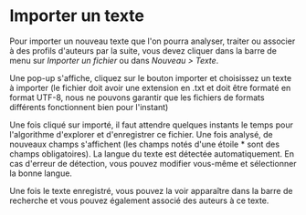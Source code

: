 # Importer un texte

Pour importer un nouveau texte que l'on pourra analyser, traiter ou associer à des profils d'auteurs par la suite, vous devez cliquer dans la barre de menu sur _Importer un fichier_ ou dans _Nouveau > Texte_.

Une pop-up s'affiche, cliquez sur le bouton importer et choisissez un texte à importer (le fichier doit avoir une extension en .txt et doit être formaté en format UTF-8, nous ne pouvons garantir que les fichiers de formats différents fonctionnent bien pour l'instant)

Une fois cliqué sur importé, il faut attendre quelques instants le temps pour l'algorithme d'explorer et d'enregistrer ce fichier. Une fois analysé, de nouveaux champs s'affichent (les champs notés d'une étoile \* sont des champs obligatoires). La langue du texte est détectée automatiquement. En cas d'erreur de détection, vous pouvez modifier vous-même et sélectionner la bonne langue.

Une fois le texte enregistré, vous pouvez la voir apparaître dans la barre de recherche et vous pouvez également associé des auteurs à ce texte.
